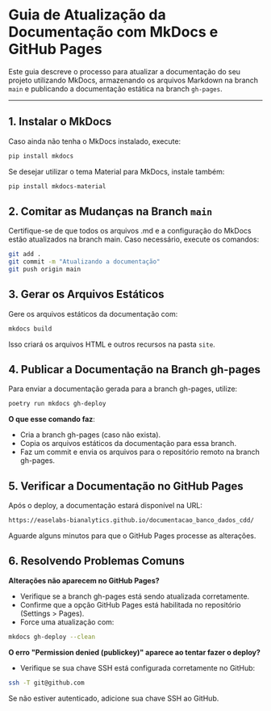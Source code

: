 # Guia de Atualização da Documentação com MkDocs e GitHub Pages

Este guia descreve o processo para atualizar a documentação do seu projeto utilizando MkDocs, armazenando os arquivos Markdown na branch `main` e publicando a documentação estática na branch `gh-pages`.

---

## 1. Instalar o MkDocs

Caso ainda não tenha o MkDocs instalado, execute:

```bash
pip install mkdocs
```

Se desejar utilizar o tema Material para MkDocs, instale também:

```bash
pip install mkdocs-material
```

## 2. Comitar as Mudanças na Branch `main`

Certifique-se de que todos os arquivos .md e a configuração do MkDocs estão atualizados na branch main. Caso necessário, execute os comandos:

```bash
git add .
git commit -m "Atualizando a documentação"
git push origin main
```

## 3. Gerar os Arquivos Estáticos

Gere os arquivos estáticos da documentação com:

```bash
mkdocs build
```

Isso criará os arquivos HTML e outros recursos na pasta `site`.

## 4. Publicar a Documentação na Branch gh-pages
Para enviar a documentação gerada para a branch gh-pages, utilize:

```bash
poetry run mkdocs gh-deploy
```

**O que esse comando faz**:
  - Cria a branch gh-pages (caso não exista).
  - Copia os arquivos estáticos da documentação para essa branch.
  - Faz um commit e envia os arquivos para o repositório remoto na branch gh-pages.

## 5. Verificar a Documentação no GitHub Pages
Após o deploy, a documentação estará disponível na URL:

```bash
https://easelabs-bianalytics.github.io/documentacao_banco_dados_cdd/
```
Aguarde alguns minutos para que o GitHub Pages processe as alterações.

## 6. Resolvendo Problemas Comuns

**Alterações não aparecem no GitHub Pages?**
- Verifique se a branch gh-pages está sendo atualizada corretamente.
- Confirme que a opção GitHub Pages está habilitada no repositório (Settings > Pages).
- Force uma atualização com:

```bash
mkdocs gh-deploy --clean
```
**O erro "Permission denied (publickey)" aparece ao tentar fazer o deploy?**
- Verifique se sua chave SSH está configurada corretamente no GitHub:

```bash
ssh -T git@github.com
```
Se não estiver autenticado, adicione sua chave SSH ao GitHub.
